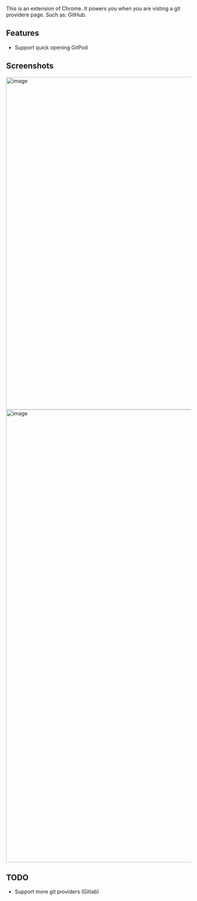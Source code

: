 This is an extension of Chrome. It powers you when you are visting a git providere page. Such as: GitHub.

## Features
* Support quick opening GitPod

## Screenshots

<img width="904" alt="image" src="https://user-images.githubusercontent.com/1450685/159226501-c9a86376-3454-4861-885a-f6bd998323a5.png">

<img width="1231" alt="image" src="https://user-images.githubusercontent.com/1450685/159226611-09a94978-c93f-41fb-add8-3a3ff82629f2.png">

## TODO
* Support more git providers (Gitlab)

